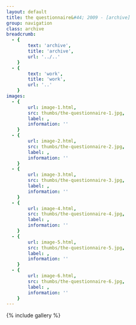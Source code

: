 ```yaml
---
layout: default
title: the questionnaire&#44; 2009 - [archive]
group: navigation
class: archive
breadcrumb:
  - {
  		text: 'archive',
  		title: 'archive',
  		url: '../..'
	}
  - {
  		text: 'work',
  		title: 'work',
  		url: '..'
	}
images:
  - {
		url: image-1.html, 
		src: thumbs/the-questionnaire-1.jpg,
		label: ,
		information: ''
	}
  - {
		url: image-2.html, 
		src: thumbs/the-questionnaire-2.jpg,
		label: ,
		information: ''
	}
  - {
		url: image-3.html, 
		src: thumbs/the-questionnaire-3.jpg,
		label: ,
		information: ''
	}
  - {
		url: image-4.html, 
		src: thumbs/the-questionnaire-4.jpg,
		label: ,
		information: ''
	}
  - {
		url: image-5.html, 
		src: thumbs/the-questionnaire-5.jpg,
		label: ,
		information: ''
	}
  - {
		url: image-6.html, 
		src: thumbs/the-questionnaire-6.jpg,
		label: ,
		information: ''
	}
---
```


{% include gallery %}
